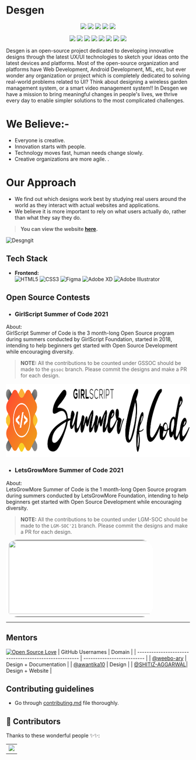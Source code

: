 # Desgen
<div align="center"> 

<a href="https://github.com/awantika10/Desgen"><img src="https://badges.frapsoft.com/os/v1/open-source.svg?v=103"></a>
<a href="https://github.com/awantika10/Desgen"><img src="https://img.shields.io/badge/Built%20by-developers%20%3C%2F%3E-0059b3"></a>
<a href="https://github.com/awantika10/Desgen"><img src="https://img.shields.io/badge/PR's%3F-Welcomed-yellow.svg?v=103"></a>
<a href="https://github.com/awantika10/Desgen/blob/gssoc/LICENSE"><img src="https://img.shields.io/badge/license-MIT-brightgreen.svg?v=103"></a>
<a href="https://discord.com/invite/nhRVW5GXFV"><img src="https://img.shields.io/badge/Discord-7289DA?style=flat&logo=discord&logoColor=white"></a> 

<a href="https://github.com/awantika10/Desgen/watchers"><img src="https://img.shields.io/github/watchers/awantika10/Desgen?style=flat"></a> 
<a href="https://github.com/awantika10/Desgen/graphs/contributors"><img src="https://img.shields.io/github/contributors/awantika10/Desgen?color=brightgreen"></a>
<a href="https://github.com/awantika10/Desgen/stargazers"><img src="https://img.shields.io/github/stars/awantika10/Desgen?color=0059b3"></a>
<a href="https://github.com/awantika10/Desgen/network/members"><img src="https://img.shields.io/github/forks/awantika10/Desgen?color=yellow"></a>
<a href="https://github.com/awantika10/Desgen/issues"><img src="https://img.shields.io/github/issues/awantika10/Desgen?color=0059b3"></a>
<a href="https://github.com/awantika10/Desgen/issues?q=is%3Aissue+is%3Aclosed"><img src="https://img.shields.io/github/issues-closed-raw/awantika10/Desgen?color=yellow"></a>
<a href="https://github.com/awantika10/Desgen/pulls"><img src="https://img.shields.io/github/issues-pr/awantika10/Desgen?color=brightgreen"></a>
<a href="https://github.com/awantika10/Desgen/pulls?q=is%3Apr+is%3Aclosed"><img src="https://img.shields.io/github/issues-pr-closed-raw/awantika10/Desgen?color=0059b3"></a> 
</div>

Desgen is an open-source project dedicated to developing innovative designs through the latest UX/UI technologies to sketch your ideas onto the latest devices and platforms.
Most of the open-source organization and platforms have Web Development, Android Development, ML, etc, but ever wonder any organization or project which is completely dedicated to solving real-world problems related to UI? Think about designing a wireless garden management system, or a smart video management system!!
In Desgen we have a mission to bring meaningful changes in people's lives, we thrive every day to enable simpler solutions to the most complicated challenges. <br>
# We Believe:-
* Everyone is creative.
* Innovation starts with people.
* Technology moves fast, human needs change slowly.
* Creative organizations are more agile.
.<br>
# Our Approach
* We find out which designs work best by studying real users around the world as they interact with actual websites and applications.
* We believe it is more important to rely on what users actually do, rather than what they say they do.<br>

> **You can view the website  [here](https://dribbble.com/Desgen).**

![Desgngit](https://user-images.githubusercontent.com/71998138/105863985-777b0f80-6017-11eb-9068-6f5c205ef550.PNG)


## Tech Stack
- **Frontend:**  
<img alt="HTML5" src="https://img.shields.io/badge/html5%20-%23E34F26.svg?&style=for-the-badge&logo=html5&logoColor=white"/>  <img alt="CSS3" src="https://img.shields.io/badge/css3%20-%231572B6.svg?&style=for-the-badge&logo=css3&logoColor=white"/>  <img alt="Figma" src="https://img.shields.io/badge/figma%20-%23F24E1E.svg?&style=for-the-badge&logo=figma&logoColor=white"/>  <img alt="Adobe XD" src="https://img.shields.io/badge/adobe%20xd%20-%23FF26BE.svg?&style=for-the-badge&logo=adobe%20xd&logoColor=white"/>  <img alt="Adobe Illustrator" src="https://img.shields.io/badge/adobe%20illustrator%20-%23FF9A00.svg?&style=for-the-badge&logo=adobe%20illustrator&logoColor=white"/> <img alt="" src="https://img.shields.io/badge/Framer%20-%23black.svg?&style=for-the-badge&logo=Framer&logoColor=black" alt="Framer"/> <img alt="" src="https://img.shields.io/badge/anima%20-%23black.svg?&style=for-the-badge&logo=anima&logoColor=white" alt="anima"/>

## Open Source Contests
 
- ### GirlScript Summer of Code 2021 

About:<br>
GirlScript Summer of Code is the 3 month-long Open Source program during summers conducted by GirlScript Foundation, started in 2018, intending to help beginners get started with Open Source Development while encouraging diversity.
> **NOTE:** All the contributions to be counted under GSSOC should be made to the `gssoc` branch. 
> Please commit the designs and make a PR for each design.
<div >
<img src="https://raw.githubusercontent.com/GirlScriptSummerOfCode/MentorshipProgram/master/GSsoc%20Type%20Logo%20Black.png" alt="gssoc" height="200" />
  </div>

- ### LetsGrowMore Summer of Code 2021
About:<br>
LetsGrowMore Summer of Code is the 1 month-long Open Source program during summers conducted by LetsGrowMore Foundation, intending to help beginners get started with Open Source Development while encouraging diversity.
> **NOTE:** All the contributions to be counted under LGM-SOC should be made to the `LGM-SOC'21` branch. 
> Please commit the designs and make a PR for each design.
<table style="width:80%;background-color:white;border-radius:30px;">
    <tr>
  <td>
<center>
  <a href="https://letsgrowmore.in/projects/"><img src="https://letsgrowmore.in/wp-content/uploads/2021/05/cropped-growmore-removebg-preview.png" width="1000" height="200"></img></a>
  </center>
  </td>
  </tr>
</table>
    <hr>
    
## Mentors

[![Open Source Love](https://badges.frapsoft.com/os/v2/open-source.svg?v=103)](https://github.com/awantika10/Desgen/) 
| GitHub Usernames                                      | Domain                     |
| ----------------------------------------------------- | -------------------------- |
| [@weebo-ary](https://github.com/weebo-ary)            | Design + Documentation     |
| [@awantika10](https://github.com/awantika10/)         | Design                     |
| [@SHITIZ-AGGARWAL](https://github.com/SHITIZ-AGGARWAL)| Design + Website           |


## Contributing guidelines  

  * Go through [contributing.md](https://github.com/awantika10/Desgen/blob/gssoc/Contribution/CONTRIBUTING.md) file thoroughly.

## 🌟 Contributors 

Thanks to these wonderful people ✨✨:

<table>
	<tr>
		<td>
			<a href="https://github.com/awantika10/Desgen/graphs/contributors">
  				<img src="https://contrib.rocks/image?repo=awantika10/Desgen" />
			</a>
		</td>
	</tr>
</table>
